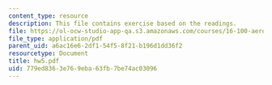 ```yaml
---
content_type: resource
description: This file contains exercise based on the readings.
file: https://ol-ocw-studio-app-qa.s3.amazonaws.com/courses/16-100-aerodynamics-fall-2005/779ed8363e769eba63fb7be74ac03096_hw5.pdf
file_type: application/pdf
parent_uid: a6ac16e6-2df1-54f5-8f21-b196d1dd36f2
resourcetype: Document
title: hw5.pdf
uid: 779ed836-3e76-9eba-63fb-7be74ac03096
---
```

